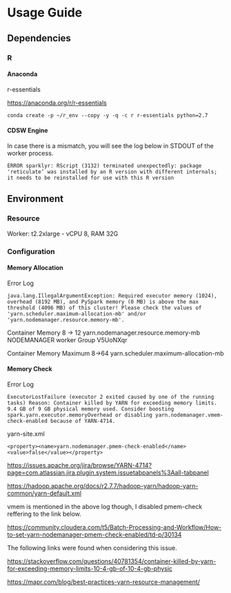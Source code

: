 # Usage Guide

## Dependencies

### R

#### Anaconda

r-essentials

https://anaconda.org/r/r-essentials 

`conda create -p ~/r_env --copy -y -q -c r r-essentials python=2.7`

#### CDSW Engine

In case there is a mismatch, you will see the log below in STDOUT of the worker process. 

`ERROR sparklyr: RScript (3132) terminated unexpectedly: package 'reticulate’ was installed by an R version with different internals; it needs to be reinstalled for use with this R version`

## Environment

### Resource

Worker: t2.2xlarge - vCPU 8, RAM 32G

### Configuration

#### Memory Allocation
Error Log
```
java.lang.IllegalArgumentException: Required executor memory (1024), overhead (8192 MB), and PySpark memory (0 MB) is above the max threshold (4096 MB) of this cluster! Please check the values of 'yarn.scheduler.maximum-allocation-mb' and/or 'yarn.nodemanager.resource.memory-mb'.
```

Container Memory 8 -> 12
yarn.nodemanager.resource.memory-mb
NODEMANAGER worker Group V5UoNXqr 

Container Memory Maximum 8->64
yarn.scheduler.maximum-allocation-mb


#### Memory Check
Error Log
```
ExecutorLostFailure (executor 2 exited caused by one of the running tasks) Reason: Container killed by YARN for exceeding memory limits.  9.4 GB of 9 GB physical memory used. Consider boosting spark.yarn.executor.memoryOverhead or disabling yarn.nodemanager.vmem-check-enabled because of YARN-4714.
```

yarn-site.xml
```
<property><name>yarn.nodemanager.pmem-check-enabled</name><value>false</value></property>
```

https://issues.apache.org/jira/browse/YARN-4714?page=com.atlassian.jira.plugin.system.issuetabpanels%3Aall-tabpanel

https://hadoop.apache.org/docs/r2.7.7/hadoop-yarn/hadoop-yarn-common/yarn-default.xml

vmem is mentioned in the above log though, I disabled pmem-check reffering to the link below.

https://community.cloudera.com/t5/Batch-Processing-and-Workflow/How-to-set-yarn-nodemanager-pmem-check-enabled/td-p/30134

The following links were found when considering this issue.

https://stackoverflow.com/questions/40781354/container-killed-by-yarn-for-exceeding-memory-limits-10-4-gb-of-10-4-gb-physic

https://mapr.com/blog/best-practices-yarn-resource-management/

